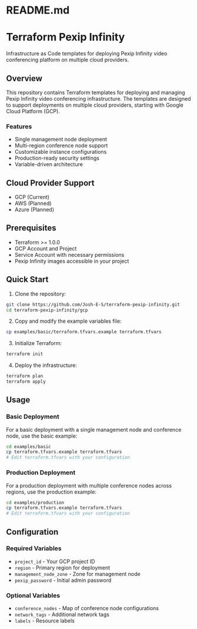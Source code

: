 # README.md
# Terraform Pexip Infinity

Infrastructure as Code templates for deploying Pexip Infinity video conferencing platform on multiple cloud providers.

## Overview

This repository contains Terraform templates for deploying and managing Pexip Infinity video conferencing infrastructure. The templates are designed to support deployments on multiple cloud providers, starting with Google Cloud Platform (GCP).

### Features

- Single management node deployment
- Multi-region conference node support
- Customizable instance configurations
- Production-ready security settings
- Variable-driven architecture

## Cloud Provider Support

- GCP (Current)
- AWS (Planned)
- Azure (Planned)

## Prerequisites

- Terraform >= 1.0.0
- GCP Account and Project
- Service Account with necessary permissions
- Pexip Infinity images accessible in your project

## Quick Start

1. Clone the repository:
```bash
git clone https://github.com/Josh-E-S/terraform-pexip-infinity.git
cd terraform-pexip-infinity/gcp
```

2. Copy and modify the example variables file:
```bash
cp examples/basic/terraform.tfvars.example terraform.tfvars
```

3. Initialize Terraform:
```bash
terraform init
```

4. Deploy the infrastructure:
```bash
terraform plan
terraform apply
```

## Usage

### Basic Deployment

For a basic deployment with a single management node and conference node, use the basic example:

```bash
cd examples/basic
cp terraform.tfvars.example terraform.tfvars
# Edit terraform.tfvars with your configuration
```

### Production Deployment

For a production deployment with multiple conference nodes across regions, use the production example:

```bash
cd examples/production
cp terraform.tfvars.example terraform.tfvars
# Edit terraform.tfvars with your configuration
```

## Configuration

### Required Variables

- `project_id` - Your GCP project ID
- `region` - Primary region for deployment
- `management_node_zone` - Zone for management node
- `pexip_password` - Initial admin password

### Optional Variables

- `conference_nodes` - Map of conference node configurations
- `network_tags` - Additional network tags
- `labels` - Resource labels
